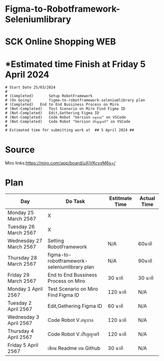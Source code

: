 # Figma-to-Robotframework-Seleniumlibrary
# SCK Online Shopping WEB
# *Estimated time Finish at Friday 5 April 2024
    # Start Date 25/03/2024
    # 
    # (Completed)       Setup RobotFramework
    # (On Going)        figma-to-robotframework-seleniumlibrary plan 
    # (Completed)   End to End Bussiness Process on Miro
    # (Not-Completed)   Test Scenario on Miro Find Figma ID
    # (Not-Completed)   Edit,Gethering Figma ID
    # (Not-Completed)   Code Robot "Version อนุบาล" on VSCode
    # (Not-Completed)   Code Robot "Version ปริญญาตรี" on VSCode
    #   
    # Estimated time for submitting work at  ## 5 April 2024 ##
# Source 
Miro links:https://miro.com/app/board/uXjVKcyxM6s=/

# Plan
| Day | Do Task  | Estitmate Time | Actual Time |
|-----------------------|---|---|---|
| Monday 25 March 2567 | X |  |  |
| Tuesday 26 March 2567 | X |  |  |
| Wednesday 27 March 2567| Setting RobotFramework | N/A | 60นาที |
| Thursday 28 March 2567 | figma-to-robotframework-seleniumlibrary plan | N/A | 90นาที |
| Friday 29 March 2567 | End to End Bussiness Process on Miro | 30 นาที | 30 นาที |
| Monday 1 April 2567 | Test Scenario on Miro Find Figma ID | 120 นาที| N/A |
| Tuesday 2 April 2567| Edit,Gethering Figma ID | 60 นาที | N/A |
| Wednesday 3 April 2567| Code Robot V.อนุบาล  | 120 นาที | N/A | 
| Thursday 4 April 2567 | Code Robot V.ปริญญาตรี  | 120 นาที | N/A  |
| Friday 5 April 2567 |  เขียน Readme บน Github | 30 นาที | N/A |  |

